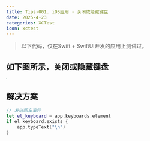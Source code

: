 ```yaml
---
title: Tips-001. iOS应用 - 关闭或隐藏键盘
date: 2025-4-23
categories: XCTest
icon: xctest
---
```


> 以下代码，仅在Swift + SwiftUI开发的应用上测试过。

## 如下图所示，关闭或隐藏键盘

<img src="/images/examples/keyboard.png" style="zoom: 15% !important;" />

## 解决方案

```swift
// 发送回车事件
let el_keyboard = app.keyboards.element
if el_keyboard.exists {
    app.typeText("\n")
}
```
